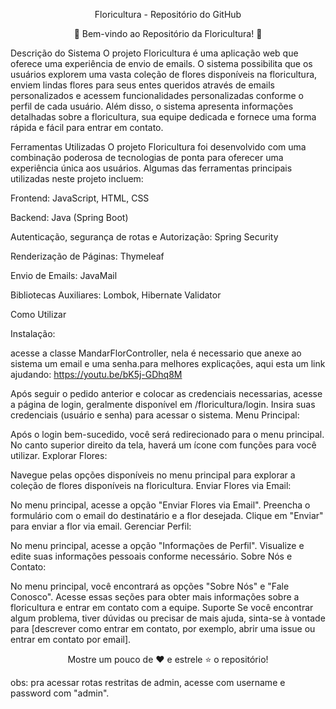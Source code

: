 <p align="center">Floricultura - Repositório do GitHub</p>
<p align="center">
</p>
<p align="center">🌺 Bem-vindo ao Repositório da Floricultura! 🌺</p>
Descrição do Sistema
O projeto Floricultura é uma aplicação web que oferece uma experiência de envio de emails. O sistema possibilita que os usuários explorem uma vasta coleção de flores disponíveis na floricultura, enviem lindas flores para seus entes queridos através de emails personalizados e acessem funcionalidades personalizadas conforme o perfil de cada usuário. Além disso, o sistema apresenta informações detalhadas sobre a floricultura, sua equipe dedicada e fornece uma forma rápida e fácil para entrar em contato.

Ferramentas Utilizadas
O projeto Floricultura foi desenvolvido com uma combinação poderosa de tecnologias de ponta para oferecer uma experiência única aos usuários. Algumas das ferramentas principais utilizadas neste projeto incluem:

Frontend: JavaScript, HTML, CSS

Backend: Java (Spring Boot)

Autenticação, segurança de rotas e  Autorização: Spring Security

Renderização de Páginas: Thymeleaf

Envio de Emails: JavaMail

Bibliotecas Auxiliares: Lombok, Hibernate Validator

Como Utilizar

Instalação:

acesse a classe MandarFlorController, nela é necessario que anexe ao sistema um email e uma senha.para melhores explicações,
aqui esta um link ajudando: https://youtu.be/bK5j-GDhq8M

Após seguir o pedido anterior e colocar as credenciais necessarias, acesse a página de login, geralmente disponível em /floricultura/login.
Insira suas credenciais (usuário e senha) para acessar o sistema.
Menu Principal:

Após o login bem-sucedido, você será redirecionado para o menu principal.
No canto superior direito da tela, haverá um ícone com funções para você utilizar.
Explorar Flores:

Navegue pelas opções disponíveis no menu principal para explorar a coleção de flores disponíveis na floricultura.
Enviar Flores via Email:

No menu principal, acesse a opção "Enviar Flores via Email".
Preencha o formulário com o email do destinatário e a flor desejada.
Clique em "Enviar" para enviar a flor via email.
Gerenciar Perfil:

No menu principal, acesse a opção "Informações de Perfil".
Visualize e edite suas informações pessoais conforme necessário.
Sobre Nós e Contato:

No menu principal, você encontrará as opções "Sobre Nós" e "Fale Conosco".
Acesse essas seções para obter mais informações sobre a floricultura e entrar em contato com a equipe.
Suporte
Se você encontrar algum problema, tiver dúvidas ou precisar de mais ajuda, sinta-se à vontade para [descrever como entrar em contato, por exemplo, abrir uma issue ou entrar em contato por email].

<p align="center">
  Mostre um pouco de ❤️ e estrele ⭐️ o repositório!
</p>
obs: pra acessar rotas restritas de admin, acesse com username e password com "admin".
 
